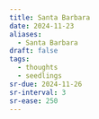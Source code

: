 ```yaml
---
title: Santa Barbara
date: 2024-11-23
aliases:
  - Santa Barbara
draft: false
tags:
  - thoughts
  - seedlings
sr-due: 2024-11-26
sr-interval: 3
sr-ease: 250
---
```


